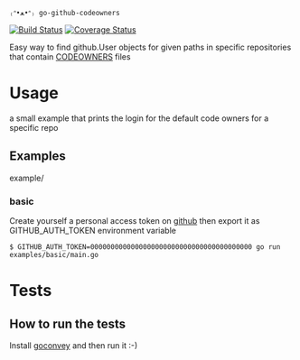 ```ascii
₍ᐢ•ﻌ•ᐢ₎ go-github-codeowners

```
[![Build Status](https://travis-ci.org/ddub/go-github-codeowners.svg?branch=master)](https://travis-ci.org/ddub/go-github-codeowners) [![Coverage Status](https://coveralls.io/repos/github/ddub/go-github-codeowners/badge.svg?branch=master)](https://coveralls.io/github/ddub/go-github-codeowners?branch=master)

Easy way to find github.User objects for given paths in specific repositories that contain [CODEOWNERS](https://help.github.com/articles/about-codeowners/) files

# Usage

a small example that prints the login for the default code owners for a specific repo

## Examples

example/

### basic
Create yourself a personal access token on [github](https://github.com/settings/tokens) then export it as GITHUB_AUTH_TOKEN environment variable

`$ GITHUB_AUTH_TOKEN=0000000000000000000000000000000000000000 go run examples/basic/main.go`


# Tests

## How to run the tests

Install [goconvey](https://github.com/smartystreets/goconvey) and then run it :-)

